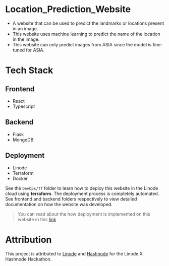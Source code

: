 # Location_Prediction_Website

- A website that can be used to predict the landmarks or locations present in an image.
- This website uses machine learning to predict the name of the location in the image.
- This website can only predict images from ASIA since the model is fine-tuned for ASIA.

# Tech Stack

## Frontend

- React
- Typescript

## Backend

- Flask
- MongoDB

## Deployment

- Linode
- Terraform
- Docker

See the `DevOps/Tf` folder to learn how to deploy this website in the Linode cloud using **terraform**. The deployment process is completely automated.
See frontend and backend folders respectively to view detailed documentation on how the website was developed.

> You can read about the how deployment is implemented on this website in this [link](https://hariii.hashnode.dev/linode-native-location-prediction-webiste)

# Attribution

This project is attributed to [Linode](https://www.linode.com/) and [Hashnode](https://hashnode.com/) for the Linode X Hashnode Hackathon.
